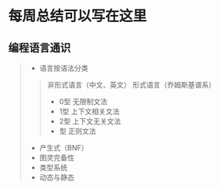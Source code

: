 # 每周总结可以写在这里

## 编程语言通识
>- 语言按语法分类
>> 非形式语言（中文、英文）
>> 形式语言（乔姆斯基谱系）
>>- 0型 无限制文法
>>- 1型 上下文相关文法
>>- 2型 上下文无关文法
>>- 型 正则文法
>- 产生式（BNF）
>- 图灵完备性
>- 类型系统
>- 动态与静态